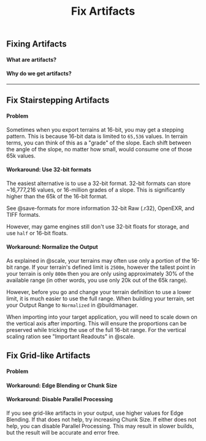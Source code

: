 ﻿---
uid: artifacts
title: Fix Artifacts
---

## Fixing Artifacts

#### What are artifacts?

#### Why do we get artifacts?

---

## Fix Stairstepping Artifacts

#### Problem

Sometimes when you export terrains at 16-bit, you may get a stepping pattern. This is because 16-bit data is limited to `65,536` values. In terrain terms, you can think of this as a "grade" of the slope. Each shift between the angle of the slope, no matter how small, would consume one of those 65k values.


#### Workaround: Use 32-bit formats

The easiest alternative is to use a 32-bit format. 32-bit formats can store ~16,777,216 values, or 16-million grades of a slope. This is significantly higher than the 65k of the 16-bit format.

See @save-formats for more information 32-bit Raw (.r32), OpenEXR, and TIFF formats.

However, may game engines still don't use 32-bit floats for storage, and use `half` or 16-bit floats.


#### Workaround: Normalize the Output

As explained in @scale, your terrains may often use only a portion of the 16-bit range. If your terrain's defined limit is `2500m`, however the tallest point in your terrain is only `800m` then you are only using approximately 30% of the available range (in other words, you use only 20k out of the 65k range).

However, before you go and change your terrain definition to use a lower limit, it is much easier to use the full range. When building your terrain, set your Output Range to `Normalized` in @buildmanager.

When importing into your target application, you will need to scale down on the vertical axis after importing. This will ensure the proportions can be preserved while tricking the use of the full 16-bit range. For the vertical scaling ration see "Important Readouts" in @scale.


## Fix Grid-like Artifacts

#### Problem



#### Workaround: Edge Blending or Chunk Size

#### Workaround: Disable Parallel Processing

If you see grid-like artifacts in your output, use higher values for Edge Blending. If that does not help, try increasing Chunk Size. If either does not help, you can disable Parallel Processing. This may result in slower builds, but the result will be accurate and error free.

